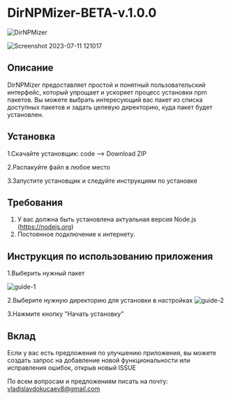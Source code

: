 # DirNPMizer-BETA-v.1.0.0


![DirNPMizer](https://github.com/TailWind76/DirNPMizer-BETA-v.1.0.0/assets/93681585/c3dc0460-3e89-4103-861f-a447744abc57)

![Screenshot 2023-07-11 121017](https://github.com/TailWind76/DirNPMizer-BETA-v.1.0.0/assets/93681585/2e1e8df6-a03b-4c4e-8e86-a0247f9ff4be)




## Описание
 DirNPMizer предоставляет простой и понятный пользовательский интерфейс, который упрощает и ускоряет процесс установки npm пакетов. Вы можете выбрать интересующий вас пакет из списка доступных пакетов и задать целевую директорию, куда пакет будет установлен.




## Установка

1.Скачайте  установщик: code --> Download ZIP

2.Распакуйте файл в любое место

3.Запустите установщик и следуйте инструкциям по установке



## Требования

1. У вас должна быть установлена актуальная версия Node.js (https://nodejs.org)
2. Постоянное подключение к интернету.


## Инструкция по использованию приложения

1.Выберить нужный пакет 

![guide-1](https://github.com/TailWind76/DirNPMizer-BETA-v.1.0.0/assets/93681585/a2dd82b1-320c-4ce2-9945-1ee5799b9327)

2.Выберите нужную директорию для установки в настройках
![guide-2](https://github.com/TailWind76/DirNPMizer-BETA-v.1.0.0/assets/93681585/35abf4f7-b25b-45c0-9594-538fa462a544)

3.Нажмите кнопку "Начать установку"




## Вклад
Если у вас есть предложения по улучшению приложения, вы можете создать запрос на добавление новой функциональности или исправления ошибок, открыв новый ISSUE 


По всем вопросам и предложениям писать на почту: vladislavdokucaev8@gmail.com










